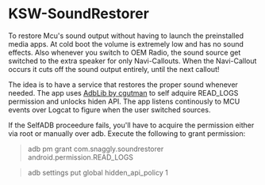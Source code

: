 # KSW-SoundRestorer

To restore Mcu's sound output without having to launch the preinstalled media apps. At cold boot the volume is extremely low and has no sound effects. Also whenever you switch to OEM Radio, the sound source get switched to the extra speaker for only Navi-Callouts. When the Navi-Callout occurs it cuts off the sound output entirely, until the next callout!

The idea is to have a service that restores the proper sound whenever needed. The app uses [AdbLib by cgutman](https://github.com/cgutman/AdbLib) to self adquire READ_LOGS permission and unlocks hiden API. The app listens continously to MCU events over Logcat to figure when the user switched sources.

If the SelfADB proceedure fails, you'll have to acquire the permission either via root or manually over adb. Execute the following to grant permission:
> adb pm grant com.snaggly.soundrestorer android.permission.READ_LOGS

> adb settings put global hidden_api_policy 1
